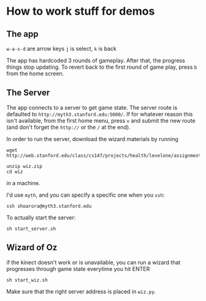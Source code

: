 # How to work stuff for demos

## The app
`w-a-s-d` are arrow keys `j` is select, `k` is back

The app has hardcoded 3 rounds of gameplay.  After that, the progress things
stop updating.  To revert back to the first round of game play, press `b` from
the home screen.

## The Server
The app connects to a server to get game state.  The server route is
defaulted to `http://myth3.stanford.edu:5000/`.  If for whatever reason
this isn't available, from the first home menu, press `v` and submit
the new route (and don't forget the `http://` or the `/` at the end).

In order to run the server, download the wizard materials by running
```
wget http://web.stanford.edu/class/cs147/projects/health/levelone/assignments/wiz.zip

unzip wiz.zip
cd wiz
```
in a machine.

I'd use `myth`, and you can specify a specific
one when you `ssh`:

```
ssh shoarora@myth3.stanford.edu
```

To actually start the server:
```
sh start_server.sh
```

## Wizard of Oz
if the kinect doesn't work or is unavailable,
you can run a wizard that progresses through
game state everytime you hit ENTER

```
sh start_wiz.sh
```

Make sure that the right server address is placed in `wiz.py`.
